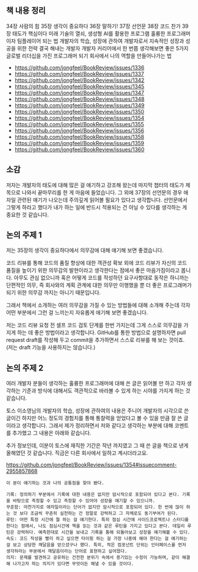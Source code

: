 ## 책 내용 정리

34장 사람의 힘
35장 생각이 중요하다
36장 말하기!
37장 선언문
38장 코드 찬가
39장 태도가 핵심이다
미래 기술의 열쇠, 생성형 AI를 활용한 프로그램
훌륭한 프로그래머이자 팀플레이어 되는 법
개발자의 학습, 성장에 관하여
개발자로서 지속적인 성장과 성공을 위한 전략
결국 해내는 개발자
개발자 커리어에서 한 번쯤 생각해보면 좋은 5가지
글로벌 리더십을 가진 프로그래머 되기
회사에서 나의 역할을 만들어나가는 법

- https://github.com/jongfeel/BookReview/issues/1336
- https://github.com/jongfeel/BookReview/issues/1337
- https://github.com/jongfeel/BookReview/issues/1342
- https://github.com/jongfeel/BookReview/issues/1345
- https://github.com/jongfeel/BookReview/issues/1347
- https://github.com/jongfeel/BookReview/issues/1348
- https://github.com/jongfeel/BookReview/issues/1349
- https://github.com/jongfeel/BookReview/issues/1350
- https://github.com/jongfeel/BookReview/issues/1354
- https://github.com/jongfeel/BookReview/issues/1355
- https://github.com/jongfeel/BookReview/issues/1356
- https://github.com/jongfeel/BookReview/issues/1358
- https://github.com/jongfeel/BookReview/issues/1359
- https://github.com/jongfeel/BookReview/issues/1360


## 소감

저자는 개발자의 태도에 대해 많은 걸 얘기하고 강조해 왔는데 마지막 챕터의 태도가 제목으로 나와서 끝마무리를 한 게 마음에 들었습니다.
그 외에 37장의 선언문의 경우 애자일 관련된 얘기가 나오는데 주의깊게 읽어볼 필요가 있다고 생각합니다. 선언문에서 그렇게 하라고 했다가 내가 하는 일에 반드시 적용되는 건 아닐 수 있다를 생각하는 게 중요한 것 같습니다.

## 논의 주제 1

저는 35장의 생각이 중요하다에서 의무감에 대해 얘기해 보면 좋겠습니다.

코드 리뷰를 통해 코드의 품질 향상에 대한 객관성 확보 외에
코드 리뷰가 자신의 코드 품질을 높이기 위한 의무감의 발현이라고 생각한다는 점에서 좋은 마음가짐이라고 봅니다.
아무도 관심 없으니까 혹은 어떻게 코드를 작성하던 요구사항대로 동작은 하니까는
단편적인 의무, 즉 회사와의 계획 관계에 대한 의무만 이행했을 뿐
더 좋은 프로그래머가 되기 위한 의무감 까지는 아니기 때문입니다.

그래서 책에서 소개하는 여러 의무감을 가질 수 있는 방법들에 대해 소개해 주는데
각자 어떤 부분에서 그런 걸 느끼는지 자유롭게 애기해 보면 좋겠습니다.

저는 코드 리뷰 요청 전 셀프 코드 검토 단계를 한번 가지는데
그게 스스로 의무감을 가지게 하는 데 좋은 방법이라고 생각합니다.
GitHub를 통한 방법으로 설명하자면 pull request draft를 작성해 두고 commit을 추가하면서 스스로 리뷰를 해 보는 것이죠.
(저는 draft 기능을 사용하지는 않습니다.)

## 논의 주제 2

여러 개발자 분들이 생각하는 훌륭한 프로그래머에 대해 쓴 글은 읽어볼 만 하고
각자 생각하는 기준과 방식에 대해서도 객관적으로 바라볼 수 있게 하는 시야를 가지게 하는 것 같습니다.

토스 이소영님의 개발자의 학습, 성장에 관하여의 내용은
주니어 개발자의 시각으로 쓴 글이긴 하지만 어느 정도의 경험치를 통해 통찰력을 얻었다고 볼 수 있을 만큼 잘 쓴 글이라고 생각합니다.
그래서 제가 정리하면서 저와 같다고 생각하는 부분에 대해 코멘트를 추가했고 그 내용은 아래와 같습니다. 

추가 정보인데, 이분이 토스에 재직한 기간은 작년 까지였고 그 때 쓴 글을 책으로 낸게 올해였던 것 같습니다.
직금은 다른 회사에서 일하고 계시더라고요.

https://github.com/jongfeel/BookReview/issues/1354#issuecomment-2955857868

```
이 분이 얘기하는 것과 나의 공통점을 찾아 봤다.

기록: 정의하기 부분에서 기록에 대한 내용은 없지만 암시적으로 포함되어 있다고 본다. 기록을 바탕으로 측정할 수 있고 측정할 수 있어야 성장을 얘기할 수 있으니까.
꾸준함: 마찬가지로 애자일이라는 단어가 없지만 암시적으로 포함되어 있다. 한 번에 많이 하는 것 보다 조금씩 꾸준히 실천하는 건 정말로 강력하고 그 자체로도 동기부여가 된다.
루틴: 어떤 특정 시간에 뭘 하는 걸 얘기한다. 특히 점심 시간에 사이드프로젝트나 스터디를 한다는 점에서, 나도 점심시간에 책을 읽는 것과 같은 루틴을 가지고 있다고 본다. 데일리 루틴은 강력하다. 예측한대로 시간을 보내고 기록을 통해 되돌아보고 성장을 얘기해볼 수 있다.
속도: 코드 작성을 빨리 하고 싶으면 타이핑 하는 걸 가장 나중에 해야 한다는 걸 얘기하는 걸 보고 상당한 깨달음을 얻으셨구나 했다. 특히, 작은 컴포넌트 단위는 인터페이스를 먼저 생각하라는 부분에서 깨달음이라는 단어로 표현하고 싶어졌다.
의지: 문제를 발견하고 공유하는 건전한 분위기 속에서 용기있는 수정이 가능하며, 같이 해결해 나가고자 하는 의지가 있다면 무엇이든 해낼 수 있을 것이다.
```